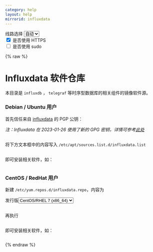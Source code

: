 ```yaml
---
category: help
layout: help
mirrorid: influxdata
---
```


<!-- 本 markdown 从 tuna/mirrorz-help-ng 自动生成，如需修改请参阅该仓库 -->

<style>.z-help tmpl { display: none }</style>

<div class="z-wrap">
    <form class="z-form z-global" onchange="form_update(null)" onsubmit="return false">
        <div>
            <label for="e0a5cecb">线路选择</label>
            <select id="e0a5cecb" name="host">
                <option selected="selected" value="{{ site.url }}">自动</option>
                <option value="{{ site.urlv4 }}">IPv4</option>
                <option value="{{ site.urlv6 }}">IPv6</option>
            </select>
        </div>
        <div>
            <input id="144d763c" name="_scheme" type="checkbox" checked>
            <label for="144d763c">是否使用 HTTPS</label>
        </div>
        <div>
            <input id="4659e7da" name="_sudo" type="checkbox">
            <label for="4659e7da">是否使用 sudo</label>
        </div>
    </form>
</div>
{% raw %}
<div class="z-help"><h1>Influxdata 软件仓库</h1>
<p>本目录是 <code>influxdb</code> ， <code>telegraf</code> 等时序型数据库的相关组件的镜像软件源。</p>
<h3>Debian / Ubuntu 用户</h3>
<p>首先信任来自 <a href="https://docs.influxdata.com/telegraf/v1.18/introduction/installation/">influxdata</a> 的 PGP 公钥：</p>
<p><em>注：Influxdata 在 2023-01-26 使用了新的 GPG 密钥，详情可参考<a href="https://www.influxdata.com/blog/linux-package-signing-key-rotation/">此处</a></em></p>
<div class="z-wrap"><form class="z-form" onchange="form_update(event)" onsubmit="return false"></form><pre class="z-code"></pre></div><tmpl z-lang="bash">
wget -q https://repos.influxdata.com/influxdata-archive_compat.key
cat influxdata-archive_compat.key | gpg --dearmor | {{sudo}}tee /etc/apt/trusted.gpg.d/influxdata-archive_compat.gpg &gt; /dev/null
</tmpl>
<p>将下方文本框中的内容写入 <code>/etc/apt/sources.list.d/influxdata.list</code></p>
<div class="z-wrap"><form class="z-form" onchange="form_update(event)" onsubmit="return false"></form><pre class="z-code"></pre></div><tmpl z-path="/etc/apt/sources.list.d/influxdata.list">
deb {{endpoint}}/debian/ stable main
</tmpl>
<p>即可安装相关软件，如：</p>
<div class="z-wrap"><form class="z-form" onchange="form_update(event)" onsubmit="return false"></form><pre class="z-code"></pre></div><tmpl z-lang="bash">
{{sudo}}apt install influxdb
</tmpl>
<h3>CentOS / RedHat 用户</h3>
<p>新建 <code>/etc/yum.repos.d/influxdata.repo</code>，内容为</p>
<div class="z-wrap"><form class="z-form" onchange="form_update(event)" onsubmit="return false"><div><label for="982277eb" title>发行版</label><select id="982277eb" name="release" title><option value="el7-x86_64">CentOS/RHEL 7 (x86_64)</option></select></div></form><pre class="z-code"></pre></div><tmpl z-input="release" z-lang="ini" z-path="/etc/yum.repos.d/influxdata.repo">
[influxdata]
name = InfluxData Repository - RHEL $releasever
baseurl={{endpoint}}/yum/{{release}}
enabled=1
gpgcheck=1
gpgkey=https://repos.influxdata.com/influxdata-archive_compat.key
</tmpl>
<p>再执行</p>
<div class="z-wrap"><form class="z-form" onchange="form_update(event)" onsubmit="return false"></form><pre class="z-code"></pre></div><tmpl z-lang="bash">
{{sudo}}yum makecache
</tmpl>
<p>即可安装相关软件，如：</p>
<div class="z-wrap"><form class="z-form" onchange="form_update(event)" onsubmit="return false"></form><pre class="z-code"></pre></div><tmpl z-lang="bash">
{{sudo}}yum install influxdb
</tmpl><script id="z-config" type="application/x-mirrorz-help">eyJfIjogIkluZmx1eGRhdGEgXHU4ZjZmXHU0ZWY2XHU0ZWQzXHU1ZTkzIiwgImJsb2NrIjogWyJpbmZsdXhkYXRhIl0sICJpbnB1dCI6IHsicmVsZWFzZSI6IHsiXyI6ICJcdTUzZDFcdTg4NGNcdTcyNDgiLCAib3B0aW9uIjogeyJlbDcteDg2XzY0IjogeyJfIjogIkNlbnRPUy9SSEVMIDcgKHg4Nl82NCkifX19fSwgIm5hbWUiOiAiaW5mbHV4ZGF0YSJ9</script>
</div>

{% endraw %}

<script src="/static/js/mustache.js?{{ site.data['hash'] }}"></script>
<script src="/static/js/zdocs.js?{{ site.data['hash'] }}"></script>
